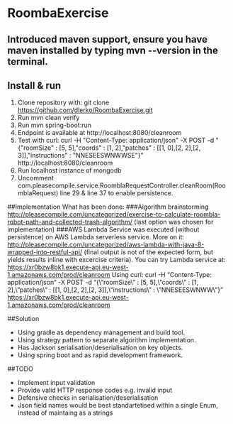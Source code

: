 # RoombaExercise
## Introduced maven support, ensure you have maven installed by typing mvn --version in the terminal.

## Install & run
1. Clone repository with: git clone https://github.com/dlerko/RoombaExercise.git
2. Run mvn clean verify
3. Run mvn spring-boot:run
4. Endpoint is available at http://localhost:8080/cleanroom
5. Test with curl:
curl -H "Content-Type: application/json" -X POST -d "{\"roomSize\" : [5, 5],\"coords\" : [1, 2],\"patches\" : [[1, 0],[2, 2],[2, 3]],\"instructions\" : \"NNESEESWNWWSE\"}" http://localhost:8080/cleanroom
6. Run localhost instance of mongodb
7. Uncomment com.pleasecompile.service.RoomblaRequestController.cleanRoom(RoomblaRequest) line 29 & line 37 to enable persistence.

##Implementation
What has been done:
###Algorithm brainstorming
http://pleasecompile.com/uncategorized/exercise-to-calculate-roombla-robot-path-and-collected-trash-algorithm/ (last option was chosen for implementation)
###AWS Lambda
Service was executed (without persistence) on AWS Lambda serverless service. More on it: http://pleasecompile.com/uncategorized/aws-lambda-with-java-8-wrapped-into-restful-api/ (final output is not of the expected form, but yields results inline with excercise criteria).
You can try Lambda service at: https://xr0bzw8bk1.execute-api.eu-west-1.amazonaws.com/prod/cleanroom
Using curl: curl -H “Content-Type: application/json” -X POST -d “{\”roomSize\” : [5, 5],\”coords\” : [1, 2],\”patches\” : [[1, 0],[2, 2],[2, 3]],\”instructions\” : \”NNESEESWNWW\”}” https://xr0bzw8bk1.execute-api.eu-west-1.amazonaws.com/prod/cleanroom

##Solution
* Using gradle as dependency management and build tool.
* Using strategy pattern to separate algorithm implementation.
* Has Jackson serialisation/deserialisation on key objects.
* Using spring boot and as rapid development framework.

##TODO
* Implement input validation
* Provide valid HTTP response codes e.g. invalid input
* Defensive checks in serialisation/deserialisation
* Json field names would be best standartetised within a single Enum, instead of maintaing as a strings
